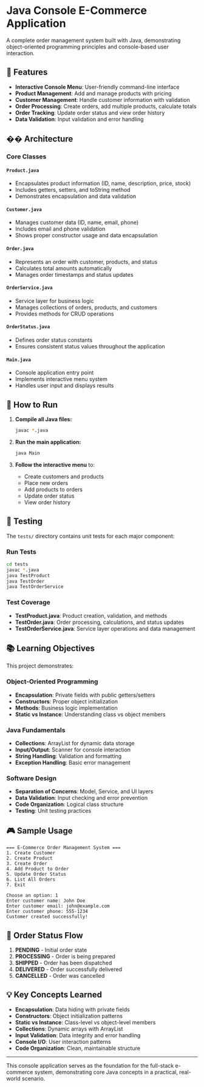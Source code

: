 # Java Console E-Commerce Application

A complete order management system built with Java, demonstrating object-oriented programming principles and console-based user interaction.

## 🎯 Features

- **Interactive Console Menu**: User-friendly command-line interface
- **Product Management**: Add and manage products with pricing
- **Customer Management**: Handle customer information with validation
- **Order Processing**: Create orders, add multiple products, calculate totals
- **Order Tracking**: Update order status and view order history
- **Data Validation**: Input validation and error handling

## ��️ Architecture

### Core Classes

#### `Product.java`
- Encapsulates product information (ID, name, description, price, stock)
- Includes getters, setters, and toString method
- Demonstrates encapsulation and data validation

#### `Customer.java`
- Manages customer data (ID, name, email, phone)
- Includes email and phone validation
- Shows proper constructor usage and data encapsulation

#### `Order.java`
- Represents an order with customer, products, and status
- Calculates total amounts automatically
- Manages order timestamps and status updates

#### `OrderService.java`
- Service layer for business logic
- Manages collections of orders, products, and customers
- Provides methods for CRUD operations

#### `OrderStatus.java`
- Defines order status constants
- Ensures consistent status values throughout the application

#### `Main.java`
- Console application entry point
- Implements interactive menu system
- Handles user input and displays results

## 🚀 How to Run

1. **Compile all Java files:**
   ```bash
   javac *.java
   ```

2. **Run the main application:**
   ```bash
   java Main
   ```

3. **Follow the interactive menu** to:
   - Create customers and products
   - Place new orders
   - Add products to orders
   - Update order status
   - View order history

## 🧪 Testing

The `tests/` directory contains unit tests for each major component:

### Run Tests
```bash
cd tests
javac *.java
java TestProduct
java TestOrder
java TestOrderService
```

### Test Coverage
- **TestProduct.java**: Product creation, validation, and methods
- **TestOrder.java**: Order processing, calculations, and status updates
- **TestOrderService.java**: Service layer operations and data management

## 📚 Learning Objectives

This project demonstrates:

### Object-Oriented Programming
- **Encapsulation**: Private fields with public getters/setters
- **Constructors**: Proper object initialization
- **Methods**: Business logic implementation
- **Static vs Instance**: Understanding class vs object members

### Java Fundamentals
- **Collections**: ArrayList for dynamic data storage
- **Input/Output**: Scanner for console interaction
- **String Handling**: Validation and formatting
- **Exception Handling**: Basic error management

### Software Design
- **Separation of Concerns**: Model, Service, and UI layers
- **Data Validation**: Input checking and error prevention
- **Code Organization**: Logical class structure
- **Testing**: Unit testing practices

## 🎮 Sample Usage

```
=== E-Commerce Order Management System ===
1. Create Customer
2. Create Product
3. Create Order
4. Add Product to Order
5. Update Order Status
6. List All Orders
7. Exit

Choose an option: 1
Enter customer name: John Doe
Enter customer email: john@example.com
Enter customer phone: 555-1234
Customer created successfully!
```

## 🔄 Order Status Flow

1. **PENDING** - Initial order state
2. **PROCESSING** - Order is being prepared
3. **SHIPPED** - Order has been dispatched
4. **DELIVERED** - Order successfully delivered
5. **CANCELLED** - Order was cancelled

## 💡 Key Concepts Learned

- **Encapsulation**: Data hiding with private fields
- **Constructors**: Object initialization patterns
- **Static vs Instance**: Class-level vs object-level members
- **Collections**: Dynamic arrays with ArrayList
- **Input Validation**: Data integrity and error handling
- **Console I/O**: User interaction patterns
- **Code Organization**: Clean, maintainable structure

---

This console application serves as the foundation for the full-stack e-commerce system, demonstrating core Java concepts in a practical, real-world scenario.
